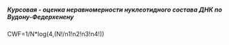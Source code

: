 ##### Курсовая - оценка неравномерности нуклеотидного состава ДНК по Вудону-Федерхенену

CWF=1/N*log(4,(N!/n1!n2!n3!n4!))
